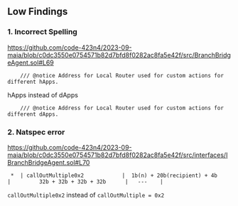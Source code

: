 ## Low Findings 
### 1. Incorrect Spelling
https://github.com/code-423n4/2023-09-maia/blob/c0dc3550e0754571b82d7bfd8f0282ac8fa5e42f/src/BranchBridgeAgent.sol#L69
```
    /// @notice Address for Local Router used for custom actions for different hApps.
```
hApps instead of dApps
```
    /// @notice Address for Local Router used for custom actions for different dApps.
```

### 2. Natspec error
https://github.com/code-423n4/2023-09-maia/blob/c0dc3550e0754571b82d7bfd8f0282ac8fa5e42f/src/interfaces/IBranchBridgeAgent.sol#L70
```
 *  | callOutMultiple0x2            |  1b(n) + 20b(recipient) + 4b     |   	     32b + 32b + 32b + 32b      |   ---	   |
```
```callOutMultiple0x2```   instead of ```callOutMultiple = 0x2```  